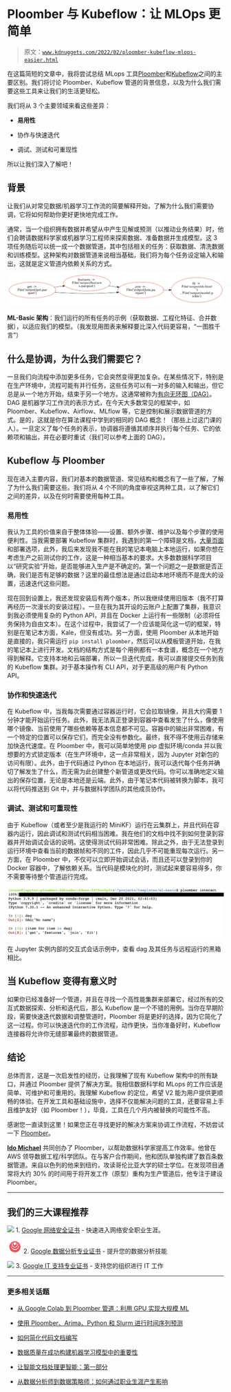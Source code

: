 # Ploomber 与 Kubeflow：让 MLOps 更简单

> 原文：[`www.kdnuggets.com/2022/02/ploomber-kubeflow-mlops-easier.html`](https://www.kdnuggets.com/2022/02/ploomber-kubeflow-mlops-easier.html)

在这篇简短的文章中，我将尝试总结 MLops 工具[Ploomber](https://ploomber.io/)和[Kubeflow](http://kubeflow.org)之间的主要区别。我们将讨论 Ploomber、Kubeflow 管道的背景信息，以及为什么我们需要这些工具来让我们的生活更轻松。

我们将从 3 个主要领域来看这些差异：

+   **易用性**

+   协作与快速迭代

+   调试、测试和可重现性

所以让我们深入了解吧！

## 背景

让我们从对常见数据/机器学习工作流的简要解释开始，了解为什么我们需要协调，它将如何帮助你更好更快地完成工作。

通常，当一个组织拥有数据并希望从中产生见解或预测（以推动业务结果）时，他们会聘请数据科学家或机器学习工程师来探索数据、准备数据并生成模型。这 3 项任务随后可以统一成一个数据管道，其中包括相关的任务：获取数据、清洗数据和训练模型。这种架构对数据管道来说相当基础，我们将为每个任务设定输入和输出，这就是定义管道内依赖关系的方式。

![Ploomber vs Kubeflow：让 MLOps 更简单](img/5d2d12756e30ab30e9acc55f3f888075.png)

**ML-Basic 架构**：我们运行的所有任务的示例（获取数据、工程化特征、合并数据），以适应我们的模型。（我发现用图表来解释要比深入代码更容易，“一图胜千言”）

## 什么是协调，为什么我们需要它？

一旦我们向流程中添加更多任务，它会突然变得更加复杂。在某些情况下，特别是在生产环境中，流程可能有并行任务，这些任务可以有一对多的输入和输出，但它总是从一个地方开始，结束于另一个地方。这通常被称为[有向无环图（DAG）](https://www.tutorialspoint.com/directed-acyclic-graph-dag)。DAG 是机器学习工作流的表示方式，在今天大多数常见的框架中，如 Ploomber、Kubeflow、Airflow、MLflow 等，它是控制和展示数据管道的方式。是的，这就是你在算法课程中学到的相同的 DAG 概念！（那些上过这门课的人）。一旦定义了每个任务的表示，协调器将遵循其顺序并执行每个任务、它的依赖项和输出，并在必要时重试（我们可以参考上面的 DAG）。

## Kubeflow 与 Ploomber

现在进入主要内容，我们对基本的数据管道、常见结构和概念有了一些了解，了解了为什么我们需要这些。我们将从 4 个不同的角度审视这两种工具，以了解它们之间的差异，以及在何时需要使用每种工具。

### **易用性**

我认为工具的价值来自于整体体验——设置、额外步骤、维护以及每个步骤的使用便利性。当我需要部署 Kubeflow 集群时，我遇到的第一个障碍是文档，[大量页面](https://www.kubeflow.org/docs/distributions/)和部署选项，此外，我后来发现我不能在我的笔记本电脑上本地运行，如果你想在考虑生产之前测试你的工作，这是一种相当基本的要求。大多数数据科学项目以“研究实验”开始，是否能够进入生产是不确定的。第一个问题之一是数据是否正确，我们是否有足够的数据？这里的最佳想法是通过启动本地环境而不是庞大的设置，迅速迭代这些问题。

现在回到设置上，我还发现安装后有两个版本，所以我继续使用旧版本（我不打算再经历一次漫长的安装过程）。一旦在我为其开设的云账户上配置了集群，我意识到我必须使用复杂的 Python API，并且在 Docker 上运行有一些限制（必须将任务保持为自由文本）。在这个过程中，我尝试了一个应该能简化这一切的框架，特别是在笔记本方面，Kale，但没有成功。另一方面，使用 Ploomber 从本地开始是直接的，我只需运行 `pip install ploomber`，然后可以从模板管道开始，在我的笔记本上进行开发。文档的结构方式是每个用例都有一本食谱，概念在一个地方得到解释。它支持本地和云端部署，所以一旦迭代完成，我可以直接提交任务到我的 Kubeflow 集群。对于基本操作有 CLI API，对于更高级的用户有 Python API。

### **协作和快速迭代**

在 Kubeflow 中，当我每次需要通过容器运行时，它会拉取镜像，并且大约需要 1 分钟才能开始运行任务。此外，我无法真正登录到容器中查看发生了什么，像使用哪个镜像、当前使用了哪些依赖等基本信息都不可见。容器中的输出非常困难，有一个特定的位置可以保存它们，而完全没有参数化。最终，我不得不使用云存储来加快迭代速度。在 Ploomber 中，我可以简单地使用 pip 虚拟环境/conda 并以我想要的方式锁定版本（在生产环境中，这一点非常相关，因为 Jupyter 对新包的访问有限）。此外，由于代码通过 Python 在本地运行，我可以迭代每个任务并确切了解发生了什么，而无需为此创建整个新管道或更改代码。你可以准确地定义输出的保存位置，无论是本地还是云端。此外，由于笔记本代码被转换为脚本，我可以将代码推送到 Git 中，并与数据科学团队的其他成员协作。

### **调试、测试和可重现性**

由于 Kubeflow（或者至少是我运行的 MiniKF）运行在云集群上，并且代码在容器内运行，因此调试和测试代码相当困难。我在他们的文档中找不到如何登录到容器并开始调试会话的说明。这使得测试代码非常困难。除此之外，由于无法登录到运行环境中查看当前的数据帧和不同的工件，因此几乎不可能重现每次运行。另一方面，在 Ploomber 中，不仅可以立即开始调试会话，而且还可以登录到你的 Docker 容器中，了解依赖关系。当代码是模块化的时，测试起来要容易得多，你不需要等待整个管道运行完成。

![Ploomber vs Kubeflow: Making MLOps Easier](img/ac2ace82ae0465d2664ca4defef26b4d.png)

在 Jupyter 实例内部的交互式会话示例中，查看 dag 及其任务与远程运行的黑箱相比。

## 当 Kubeflow 变得有意义时

如果你已经准备好一个管道，并且在寻找一个高性能集群来部署它，经过所有的交互式数据探索、分析和迭代后，那么 Kubeflow 是一个不错的用例。当你在早期阶段，需要快速迭代数据和调整管道时，Ploomber 将是更好的选择，因为它简化了这一过程。你可以快速迭代你的工作流程，动作更快，当你准备好时，Kubeflow 连接器将允许你无缝部署最终的数据管道。

## 结论

总体而言，这是一次启发性的经历，让我理解了现有 Kubeflow 架构中的所有缺口，并通过 Ploomber 提供了解决方案。我相信数据科学和 MLops 的工作应该是简单、可维护和可重用的。我理解 Kubeflow 的定位，希望 V2 能为用户提供更顺畅的体验。在开发工具和基础设施中，选择不仅能解决问题的工具，还要容易上手且维护友好（如 Ploomber！），毕竟，工具在几个月内被替换的可能性不高。

感谢您一直读到这里！如果您正在寻找更好的解决方案来协调工作流程，不妨尝试一下 [Ploomber](https://ploomber.io)。

**[Ido Michael](https://www.linkedin.com/in/ido-michael/)** 共同创办了 Ploomber，以帮助数据科学家提高工作效率。他曾在 AWS 领导数据工程/科学团队。在与客户合作期间，他和团队单独构建了数百条数据管道。来自以色列的他来到纽约，攻读哥伦比亚大学的硕士学位。在发现项目通常将大约 30% 的时间用于将开发工作（原型）重构为生产管道后，他专注于建设 Ploomber。

* * *

## 我们的三大课程推荐

![](img/0244c01ba9267c002ef39d4907e0b8fb.png) 1\. [Google 网络安全证书](https://www.kdnuggets.com/google-cybersecurity) - 快速进入网络安全职业生涯。

![](img/e225c49c3c91745821c8c0368bf04711.png) 2\. [Google 数据分析专业证书](https://www.kdnuggets.com/google-data-analytics) - 提升您的数据分析技能

![](img/0244c01ba9267c002ef39d4907e0b8fb.png) 3\. [Google IT 支持专业证书](https://www.kdnuggets.com/google-itsupport) - 支持您的组织进行 IT 工作

* * *

### 更多相关话题

+   [从 Google Colab 到 Ploomber 管道：利用 GPU 实现大规模 ML](https://www.kdnuggets.com/2022/03/google-colab-ploomber-pipeline-ml-scale-gpus.html)

+   [使用 Ploomber、Arima、Python 和 Slurm 进行时间序列预测](https://www.kdnuggets.com/2022/03/time-series-forecasting-ploomber-arima-python-slurm.html)

+   [如何简化代码文档编写](https://www.kdnuggets.com/2022/12/make-documenting-code-easier.html)

+   [数据质量在成功构建机器学习模型中的重要性](https://www.kdnuggets.com/2022/03/significance-data-quality-making-successful-machine-learning-model.html)

+   [让智能文档处理更智能：第一部分](https://www.kdnuggets.com/2023/02/making-intelligent-document-processing-smarter-part-1.html)

+   [从数据分析师到数据策略师：如何通过职业生涯产生影响](https://www.kdnuggets.com/2023/05/data-analyst-data-strategist-career-path-making-impact.html)
